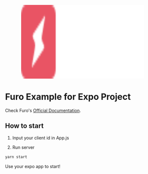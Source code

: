 <p align="center">
  <img src="./furo.svg" alt="Furo Logo" width="400" height="240">
</p>

# Furo Example for Expo Project

Check Furo's [Official Documentation](https://docs.furo.one).

## How to start

1. Input your client id in App.js

2. Run server

```bash
yarn start
```

Use your expo app to start!
